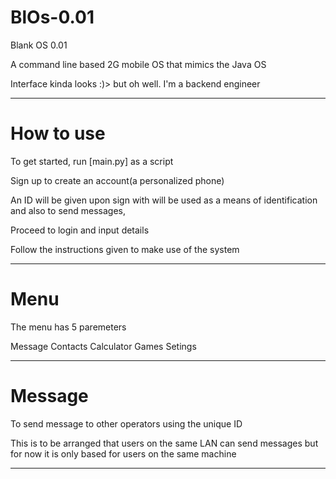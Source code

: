 # BlOs-0.01
Blank OS 0.01

A command line based 2G mobile OS that mimics the Java OS

Interface kinda looks :)> but oh well. I'm a backend engineer

-----------------------------------------------------------------------

# How to use
To get started, run [main.py] as a script

Sign up to create an account(a personalized phone)

An ID will be given upon sign with will be used as a means of identification
and also to send messages,

Proceed to login and input details

Follow the instructions given to make use of the system

-----------------------------------------------------------------------

# Menu
The menu has 5 paremeters

Message
Contacts
Calculator
Games
Setings

-----------------------------------------------------------------------

# Message
To send message to other operators using the unique ID

This is to be arranged that users on the same LAN can send messages 
 but for now it is only based for users on the same machine

-----------------------------------------------------------------------

